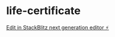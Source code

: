 # life-certificate

[Edit in StackBlitz next generation editor ⚡️](https://stackblitz.com/~/github.com/Tinashe11/life-certificate)